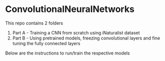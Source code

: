 # ConvolutionalNeuralNetworks

This repo contains 2 folders 
1. Part A - Training a CNN from scratch using iNaturalist dataset
2. Part B - Using pretrained models, freezing convolutional layers and fine tuning the fully connected layers

Below are the instructions to run/train the respective models

